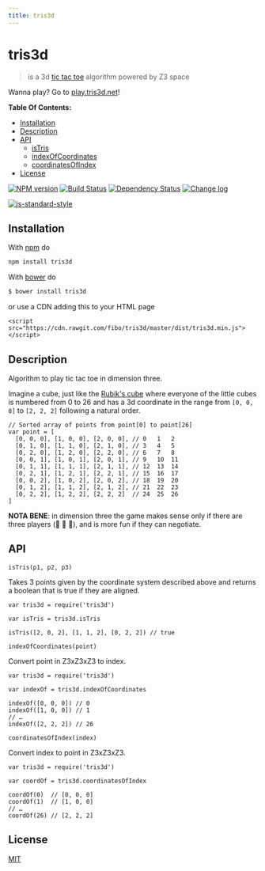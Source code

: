 ```yaml
---
title: tris3d
---
```

# tris3d

> is a 3d [tic tac toe](https://en.wikipedia.org/wiki/Tic-tac-toe) algorithm powered by Z3 space

Wanna play? Go to [play.tris3d.net](https://play.tris3d.net)!

**Table Of Contents:**

* [Installation](#installation)
* [Description](#description)
* [API](#api)
  - [isTris](#istris)
  - [indexOfCoordinates](#indexofcoordinates)
  - [coordinatesOfIndex](#coordinatesofindex)
* [License](#license)

[![NPM version](https://badge.fury.io/js/tris3d.svg)](http://badge.fury.io/js/tris3d) [![Build Status](https://travis-ci.org/fibo/tris3d.svg?branch=master)](https://travis-ci.org/fibo/tris3d.svg?branch=master) [![Dependency Status](https://gemnasium.com/fibo/tris3d.svg)](https://gemnasium.com/fibo/tris3d) [![Change log](https://img.shields.io/badge/change-log-blue.svg)](https://github.com/fibo/tris3d/blob/master/CHANGELOG.md)

[![js-standard-style](https://cdn.rawgit.com/feross/standard/master/badge.svg)](https://github.com/feross/standard)

## Installation

With [npm](https://npmjs.org/) do

```bash
npm install tris3d
```

With [bower](http://bower.io/) do

```bash
$ bower install tris3d
```

or use a CDN adding this to your HTML page

```
<script src="https://cdn.rawgit.com/fibo/tris3d/master/dist/tris3d.min.js"></script>
```

## Description

Algorithm to play tic tac toe in dimension three.

Imagine a cube, just like the [Rubik's cube](https://en.wikipedia.org/wiki/Rubik%27s_Cube) where everyone of the little cubes is numbered from 0 to 26
and has a 3d coordinate in the range from `[0, 0, 0]` to `[2, 2, 2]` following a natural order.

```
// Sorted array of points from point[0] to point[26]
var point = [
  [0, 0, 0], [1, 0, 0], [2, 0, 0], // 0   1   2
  [0, 1, 0], [1, 1, 0], [2, 1, 0], // 3   4   5
  [0, 2, 0], [1, 2, 0], [2, 2, 0], // 6   7   8
  [0, 0, 1], [1, 0, 1], [2, 0, 1], // 9   10  11
  [0, 1, 1], [1, 1, 1], [2, 1, 1], // 12  13  14
  [0, 2, 1], [1, 2, 1], [2, 2, 1], // 15  16  17
  [0, 0, 2], [1, 0, 2], [2, 0, 2], // 18  19  20
  [0, 1, 2], [1, 1, 2], [2, 1, 2], // 21  22  23
  [0, 2, 2], [1, 2, 2], [2, 2, 2]  // 24  25  26
]
```

**NOTA BENE**: in dimension three the game makes sense only if
there are three players (🐨 🐬 🐯), and is more fun if they can negotiate.

## API

<a name="istris"></a>
`isTris(p1, p2, p3)`

Takes 3 points given by the coordinate system described above and returns
a boolean that is true if they are aligned.

```
var tris3d = require('tris3d')

var isTris = tris3d.isTris

isTris([2, 0, 2], [1, 1, 2], [0, 2, 2]) // true
```

<a name="indexofcoordinates"></a>
`indexOfCoordinates(point)`

Convert point in Z3xZ3xZ3 to index.

```
var tris3d = require('tris3d')

var indexOf = tris3d.indexOfCoordinates

indexOf([0, 0, 0]) // 0
indexOf([1, 0, 0]) // 1
// …
indexOf([2, 2, 2]) // 26
```

<a name="coordinatesofindex"></a>
`coordinatesOfIndex(index)`

 Convert index to point in Z3xZ3xZ3.

```
var tris3d = require('tris3d')

var coordOf = tris3d.coordinatesOfIndex

coordOf(0)  // [0, 0, 0]
coordOf(1)  // [1, 0, 0]
// …
coordOf(26) // [2, 2, 2]
```

## License

[MIT](http://g14n.info/mit-license)

